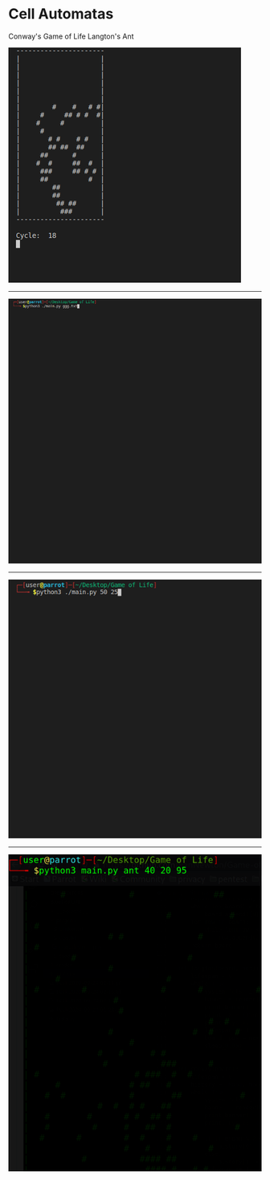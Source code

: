 # Cell Automatas
Conway's Game of Life 
Langton's Ant

![conway-example-1](https://raw.githubusercontent.com/EanNewton/Game-of-Life/master/render/conway0.gif)

---

![conway-example-2](https://raw.githubusercontent.com/EanNewton/Game-of-Life/master/render/conway2.gif)

---

![conway-example-3](https://raw.githubusercontent.com/EanNewton/Game-of-Life/master/render/conway3.gif)

---

![langton-example-1](https://raw.githubusercontent.com/EanNewton/Game-of-Life/master/render/ant1.gif)
